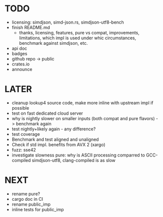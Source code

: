 # TODO
* licensing: simdjson, simd-json.rs, simdjson-utf8-bench
* finish README.md
  * thanks, licensing, features, pure vs compat, improvements, limitations, which impl is used under whic
    circumstances, benchmark against simdjson, etc.
* api doc
* badges
* github repo -> public
* crates.io
* announce

# LATER
* cleanup lookup4 source code, make more inline with upstream impl if possible
* test on fast dedicated cloud server
* why is nightly slower on smaller inputs (both compat and pure flavors) -> benchmark again
* test nightly+likely again - any difference?
* test coverage
* Benchmark and test aligned and unaligned
* Check if std impl. benefits from AVX 2 (xargo)
* fuzz: sse42
* investigate slowness pure: why is ASCII processing comparred to GCC-compiled simdjson-utf8,
  clang-compiled is as slow

# NEXT
* rename pure?
* cargo doc in CI
* rename public_imp
* inline tests for public_imp